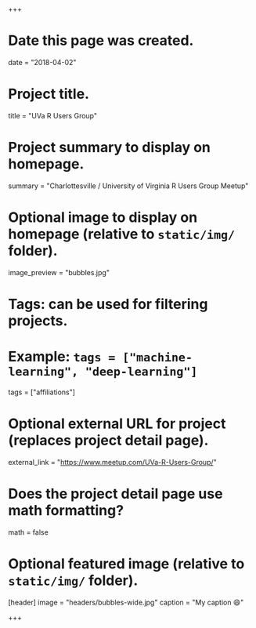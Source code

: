 +++
# Date this page was created.
date = "2018-04-02"

# Project title.
title = "UVa R Users Group"

# Project summary to display on homepage.
summary = "Charlottesville / University of Virginia R Users Group Meetup"

# Optional image to display on homepage (relative to `static/img/` folder).
image_preview = "bubbles.jpg"

# Tags: can be used for filtering projects.
# Example: `tags = ["machine-learning", "deep-learning"]`
tags = ["affiliations"]

# Optional external URL for project (replaces project detail page).
external_link = "https://www.meetup.com/UVa-R-Users-Group/"

# Does the project detail page use math formatting?
math = false

# Optional featured image (relative to `static/img/` folder).
[header]
image = "headers/bubbles-wide.jpg"
caption = "My caption :smile:"

+++

